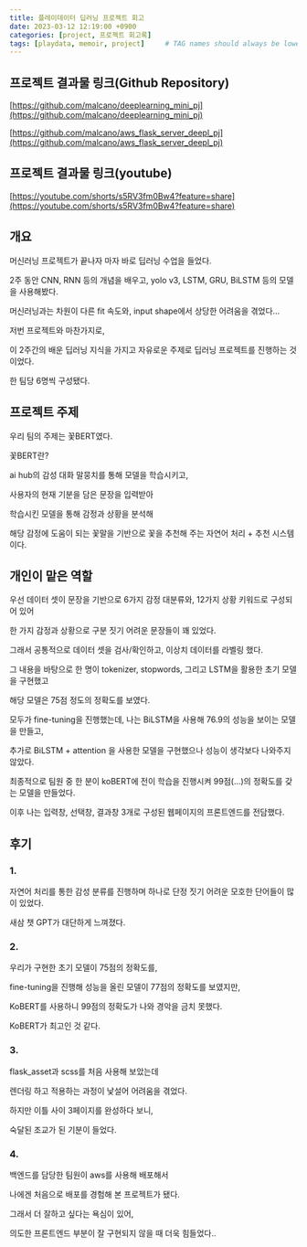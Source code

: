 ```yaml
---
title: 플레이데이터 딥러닝 프로젝트 회고
date: 2023-03-12 12:19:00 +0900
categories: [project, 프로젝트 회고록]
tags: [playdata, memoir, project]     # TAG names should always be lowercase
---
```

## 프로젝트 결과물 링크(Github Repository)

[https://github.com/malcano/deeplearning_mini_pj](https://github.com/malcano/deeplearning_mini_pj)

[https://github.com/malcano/aws_flask_server_deepl_pj](https://github.com/malcano/aws_flask_server_deepl_pj)

## 프로젝트 결과물 링크(youtube)

[https://youtube.com/shorts/s5RV3fm0Bw4?feature=share](https://youtube.com/shorts/s5RV3fm0Bw4?feature=share)

## 개요

머신러닝 프로젝트가 끝나자 마자 바로 딥러닝 수업을 들었다.

2주 동안 CNN, RNN 등의 개념을 배우고, yolo v3, LSTM, GRU, BiLSTM 등의 모델을 사용해봤다.

머신러닝과는 차원이 다른 fit 속도와, input shape에서 상당한 어려움을 겪었다…

저번 프로젝트와 마찬가지로,

이 2주간의 배운 딥러닝 지식을 가지고 자유로운 주제로 딥러닝 프로젝트를 진행하는 것이었다.

한 팀당 6명씩 구성됐다.

## 프로젝트 주제

우리 팀의 주제는 꽃BERT였다.

꽃BERT란?

ai hub의 감성 대화 말뭉치를 통해 모델을 학습시키고,

사용자의 현재 기분을 담은 문장을 입력받아

학습시킨 모델을 통해 감정과 상황을 분석해

해당 감정에 도움이 되는 꽃말을 기반으로 꽃을 추천해 주는 자연어 처리 + 추천 시스템이다.

## 개인이 맡은 역할

우선 데이터 셋이 문장을 기반으로 6가지 감정 대분류와, 12가지 상황 키워드로 구성되어 있어

한 가지 감정과 상황으로 구분 짓기 어려운 문장들이 꽤 있었다.

그래서 공통적으로 데이터 셋을 검사/확인하고, 이상치 데이터를 라벨링 했다.

그 내용을 바탕으로 한 명이 tokenizer, stopwords, 그리고 LSTM을 활용한 초기 모델을 구현했고

해당 모델은 75점 정도의 정확도를 보였다.

모두가 fine-tuning을 진행했는데, 나는 BiLSTM을 사용해 76.9의 성능을 보이는 모델을 만들고,

추가로 BiLSTM + attention 을 사용한 모델을 구현했으나 성능이 생각보다 나와주지 않았다.

최종적으로 팀원 중 한 분이 koBERT에 전이 학습을 진행시켜 99점(...)의 정확도를 갖는 모델을 만들었다.

이후 나는 입력창, 선택창, 결과창 3개로 구성된 웹페이지의 프론트엔드를 전담했다.

## 후기

### 1.

자연어 처리를 통한 감성 분류를 진행하며 하나로 단정 짓기 어려운 모호한 단어들이 많이 있었다.

새삼 챗 GPT가 대단하게 느껴졌다.

### 2.

우리가 구현한 초기 모델이 75점의 정확도를,

fine-tuning을 진행해 성능을 올린 모델이 77점의 정확도를 보였지만,

KoBERT를 사용하니 99점의 정확도가 나와 경악을 금치 못했다.

KoBERT가 최고인 것 같다.

### 3.

flask_asset과 scss를 처음 사용해 보았는데

렌더링 하고 적용하는 과정이 낯설어 어려움을 겪었다.

하지만 이틀 사이 3페이지를 완성하다 보니,

숙달된 조교가 된 기분이 들었다.

### 4.

백엔드를 담당한 팀원이 aws를 사용해 배포해서

나에겐 처음으로 배포를 경험해 본 프로젝트가 됐다.

그래서 더 잘하고 싶다는 욕심이 있어,

의도한 프론트엔드 부분이 잘 구현되지 않을 때 더욱 힘들었다..